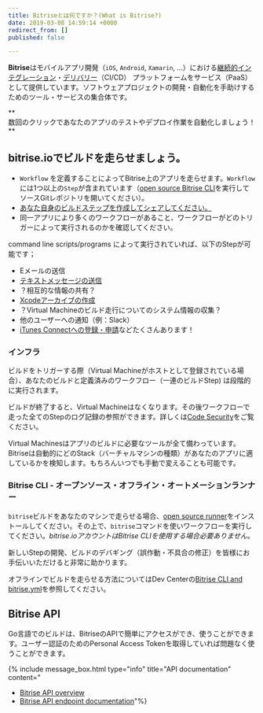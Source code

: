 ```yaml
---
title: Bitriseとは何ですか？(What is Bitrise?)
date: 2019-03-08 14:59:14 +0000
redirect_from: []
published: false

---
```

**Bitrise**はモバイルアプリ開発（`iOS`, `Android`, `Xamarin`, ...）における[継続的インテグレーション](https://en.wikipedia.org/wiki/Continuous_integration)・[デリバリー](https://en.wikipedia.org/wiki/Continuous_delivery)（CI/CD） プラットフォームをサービス（PaaS）として提供しています。ソフトウェアプロジェクトの開発・自動化を手助けするためのツール・サービスの集合体です。

**  
数回のクリックであなたのアプリのテストやデプロイ作業を自動化しましょう！**

## 

## bitrise.io**でビルドを走らせましょう。**

* `Workflow` を定義することによってBitrise上のアプリを走らせます。`Workflow`には1つ以上の`Step`が含まれています（[open source Bitrise CLI](https://www.bitrise.io/cli)を実行してソースGitレポジトリを開いてください）。
* [あなた自身のビルドステップを作成してシェアしてください。](https://github.com/bitrise-steplib/step-template)
* 同一アプリにより多くのワークフローがあること、ワークフローがどのトリガーによって実行されるのかを確認してください。

command line scripts/programs によって実行されていれば、以下のStepが可能です；

* Eメールの送信
* [テキストメッセージの送信](https://github.com/bitrise-io/steps-sms-text-message)
* ？相互的な情報の共有？
* [Xcodeアーカイブの作成](https://github.com/bitrise-io/steps-xcode-archive)
* ？Virtual Machineのビルド走行についてのシステム情報の収集？
* 他のユーザーへの通知（例：Slack）
* [iTunes Connectへの登録・申請](https://github.com/bitrise-io/steps-deploy-to-itunesconnect-deliver)などたくさんあります！

### インフラ

ビルドをトリガーする際（Virtual Machineがホストとして登録されている場合）、あなたのビルドと定義済みのワークフロー（一連のビルドStep) は段階的に実行されます。

ビルドが終了すると、Virtual Machineはなくなります。その後ワークフローで走った全てのStepのログ記録の参照ができます。詳しくは[Code Security](/getting-started/code-security)をご覧ください。

Virtual Machinesはアプリのビルドに必要なツールが全て備わっています。Bitriseは自動的にどのStack（バーチャルマシンの種類）があなたのアプリに適しているかを検知します。もちろんいつでも手動で変えることも可能です。

### Bitrise CLI - オープンソース・オフライン・オートメーションランナー

`bitrise`ビルドをあなたのマシンで走らせる場合、[open source runner](https://www.bitrise.io/cli)をインストールしてください。その上で、`bitrise`コマンドを使いワークフローを実行してください。_bitrise.ioアカウントはBitrise CLIを使用する場合必要ありません。_

新しいStepの開発、ビルドのデバギング（誤作動・不具合の修正）を皆様にお手伝いいただけると非常に助かります。

オフラインでビルドを走らせる方法についてはDev Centerの[Bitrise CLI and bitrise.yml](/bitrise-cli/index/)を参照してください。

## Bitrise API

Go言語でのビルドは、BitriseのAPIで簡単にアクセスができ、使うことができます。ユーザー認証のためのPersonal Access Tokenを取得していれば問題なく使うことができます。

{% include message_box.html type="info" title="API documentation" content="

* [Bitrise API overview](/api/v0.1/)
* [Bitrise API endpoint documentation](https://api-docs.bitrise.io)"%}